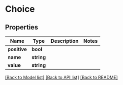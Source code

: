 # Choice

## Properties
Name | Type | Description | Notes
------------ | ------------- | ------------- | -------------
**positive** | **bool** |  | 
**name** | **string** |  | 
**value** | **string** |  | 

[[Back to Model list]](../README.md#documentation-for-models) [[Back to API list]](../README.md#documentation-for-api-endpoints) [[Back to README]](../README.md)


